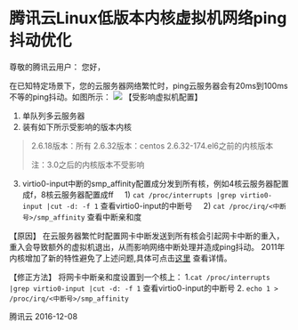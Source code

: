 # 腾讯云Linux低版本内核虚拟机网络ping抖动优化


尊敬的腾讯云用户：
您好，

在已知特定场景下，您的云服务器网络繁忙时，ping云服务器会有20ms到100ms不等的ping抖动。如图所示：
![](//mc.qcloudimg.com/static/img/e82e1c21f7658006ca2eb155d6fbf9d4/image.jpg)
【受影响虚拟机配置】
1. 单队列多云服务器
2. 装有如下所示受影响的版本内核
>2.6.18版本：所有
>2.6.32版本：centos 2.6.32-174.el6之前的内核版本
>
>注：3.0之后的内核版本不受影响


3. virtio0-input中断的smp_affinity配置成分发到所有核，例如4核云服务器配置成f，8核云服务器配置成ff
    1) `cat /proc/interrupts |grep virtio0-input |cut -d: -f 1` 查看virtio0-input的中断号
    2) `cat /proc/irq/<中断号>/smp_affinity` 查看中断亲和度
    

【原因】
在云服务器繁忙时配置网卡中断发送到所有核会引起网卡中断的重入，重入会导致额外的虚拟机退出，从而影响网络中断处理并造成ping抖动。
2011年内核增加了新的特性避免了上述问题,具体可点击[这里](https://git.kernel.org/cgit/linux/kernel/git/stable/linux-stable.git/commit/?id=a5c262c5fd83ece01bd649fb08416c501d4c59d7) 查看详情。


【修正方法】
将网卡中断亲和度设置到一个核上：
1.`cat /proc/interrupts |grep virtio0-input |cut -d: -f 1` 查看virtio0-input的中断号
2. `echo 1 > /proc/irq/<中断号>/smp_affinity`

腾讯云
2016-12-08







